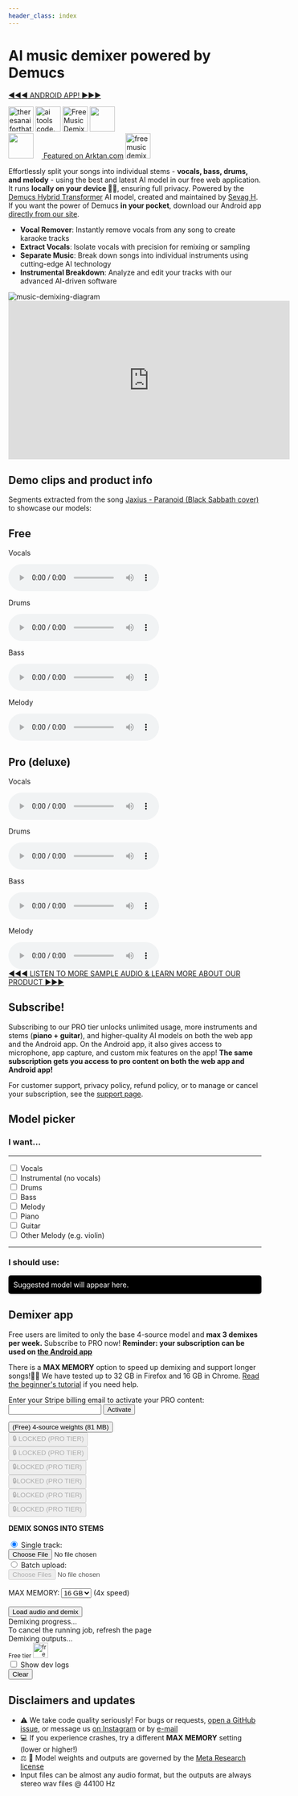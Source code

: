 ```yaml
---
header_class: index
---
```

<script src="WavFileEncoder.js" type="module"></script>
<script src="main.js" type="module"></script>
<script src="login.js" type="module"></script>
<script src="https://cdn.jsdelivr.net/npm/fflate@0.8.0/umd/index.js"></script>

# AI music demixer powered by Demucs

<div class="cta-container-android">
  <a href="/android" class="cta-link-android">
    <span class="cta-arrows-android left">&#9664;&#9664;&#9664;</span>
    ANDROID APP!
    <span class="cta-arrows-android right">&#9654;&#9654;&#9654;</span>
  </a>
</div>

<a href="https://theresanaiforthat.com/ai/free-music-demixer/?ref=featured&v=691965" target="_blank"><img height="50" src="https://media.theresanaiforthat.com/featured5.png" alt="theresanaiforthat-promo"></a> <a title="ai tools code.market" href="https://code.market?code.market=verified"><img alt="ai tools code.market" title="ai tools code.market" src="https://code.market/assets/manage-product/featured-logo-dark.svg" target="_blank" height="50"/></a> <a href="https://toolnest.ai/project/free-music-demixer/" target="_blank" style="cursor: pointer" id="tr_dark"><img loading="lazy" src="https://toolnest.ai/wp-content/uploads/2024/05/badge_toolnest_dark.svg" height="50" alt="Free Music Demixer" data-eio="p"></a> <a href="https://aizones.io/tool/free-music-demixer"> <img height="50" src="https://aizones.io/static/media/Embed DARK.99f25d736afbf408832f.png"/></a>
<br>
<a href="https://www.aitechsuite.com/tools/6053?ref=featured&v=129" target="_blank" rel="nofollow"><img height="50" src="https://aitsmarketing.s3.amazonaws.com/aits-verified-tool.svg?height=50"/></a> <a href="https://arktan.com" target="_blank" class="styled-link"> <img src="/assets/images/arktan_logo.webp" height="12px"/> Featured on Arktan.com</a> <a href="https://www.instagram.com/musicdemixer/" target="_blank"><img src="/assets/images/ig_banner.webp" height="50" alt="freemusicdemixer-instagram"/></a>

Effortlessly split your songs into individual stems - **vocals, bass, drums, and melody** - using the best and latest AI model in our free web application. It runs **locally on your device 🫵🏽**, ensuring full privacy. Powered by the [Demucs Hybrid Transformer](https://github.com/facebookresearch/demucs) AI model, created and maintained by [Sevag H](https://github.com/sevagh). If you want the power of Demucs **in your pocket**, download our Android app [directly from our site](/android).
- **Vocal Remover**: Instantly remove vocals from any song to create karaoke tracks
- **Extract Vocals**: Isolate vocals with precision for remixing or sampling
- **Separate Music**: Break down songs into individual instruments using cutting-edge AI technology
- **Instrumental Breakdown**: Analyze and edit your tracks with our advanced AI-driven software
<div class="image-container">
<img class="responsive-img" src="/assets/images/music-demix.webp" alt="music-demixing-diagram"/>
</div>

<div class="video-container">
<iframe width="560" height="315" src="https://www.youtube.com/embed/O1vbXB8K_DI?si=kux30l8qWeF8QFi4" title="YouTube video player" frameborder="0" allow="accelerometer; autoplay; clipboard-write; encrypted-media; gyroscope; picture-in-picture; web-share" referrerpolicy="strict-origin-when-cross-origin" allowfullscreen></iframe>
</div>

## Demo clips and product info

Segments extracted from the song [Jaxius - Paranoid (Black Sabbath cover)](https://www.jaxiusmusic.com/file-share/4a94f6cf-a844-4d72-b849-328829fe158f) to showcase our models:
<div class="card-container" id="demo-app">
  <div class="card">
    <div class="card-content">
      <h2 class="card-title">Free</h2>
      <p>Vocals</p>
      <audio controls>
        <source src="/assets/clips/paranoid_jaxius_vocals_free.mp3" type="audio/mp3">
      </audio>
      <p>Drums</p>
      <audio controls>
        <source src="/assets/clips/paranoid_jaxius_drums_free.mp3" type="audio/mp3">
      </audio>
      <p>Bass</p>
      <audio controls>
        <source src="/assets/clips/paranoid_jaxius_bass_free.mp3" type="audio/mp3">
      </audio>
      <p>Melody</p>
      <audio controls>
        <source src="/assets/clips/paranoid_jaxius_melody_free.mp3" type="audio/mp3">
      </audio>
    </div>
  </div>

  <div class="card">
    <div class="card-content">
      <h2 class="card-title">Pro (deluxe)</h2>
      <p>Vocals</p>
      <audio controls>
        <source src="/assets/clips/paranoid_jaxius_vocals_pro.mp3" type="audio/mp3">
      </audio>
      <p>Drums</p>
      <audio controls>
        <source src="/assets/clips/paranoid_jaxius_drums_pro.mp3" type="audio/mp3">
      </audio>
      <p>Bass</p>
      <audio controls>
        <source src="/assets/clips/paranoid_jaxius_bass_pro.mp3" type="audio/mp3">
      </audio>
      <p>Melody</p>
      <audio controls>
        <source src="/assets/clips/paranoid_jaxius_melody_pro.mp3" type="audio/mp3">
      </audio>
    </div>
  </div>
</div>

<div class="cta-container">
  <a href="/about/#pro-subscription" class="cta-link">
    <span class="cta-arrows left">&#9664;&#9664;&#9664;</span>
    LISTEN TO MORE SAMPLE AUDIO & LEARN MORE ABOUT OUR PRODUCT
    <span class="cta-arrows right">&#9654;&#9654;&#9654;</span>
  </a>
</div>

## Subscribe!

Subscribing to our PRO tier unlocks unlimited usage, more instruments and stems (**piano + guitar**), and higher-quality AI models on both the web app and the Android app. On the Android app, it also gives access to microphone, app capture, and custom mix features on the app! **The same subscription gets you access to pro content on both the web app and Android app!**

<script async src="https://js.stripe.com/v3/pricing-table.js"></script>
<stripe-pricing-table id="pricing-table" pricing-table-id="prctbl_1OcXFtAmT5bJ3vuw0JDQk6A5"
publishable-key="pk_live_51ObLZ9AmT5bJ3vuwDIgzrNEljt7oK42MqgmnEKZbANz0PDtlzkD3Oc6R2JopYNJnpsteV8or0hY2s1l2bmrM1hED00nMDhvPqg">
</stripe-pricing-table>

For customer support, privacy policy, refund policy, or to manage or cancel your subscription, see the [support page](/support).

## Model picker

<div class="card-container">
<div class="card">
<div class="card-content">
<h3 class="card-title">I want...</h3>
<hr>
<form id="modelPickerForm">
    <div>
        <input type="checkbox" id="vocals" name="feature" value="vocals">
        <label for="vocals">Vocals</label>
    </div>
    <div>
        <input type="checkbox" id="instrumental" name="feature" value="instrumental (no vocals)">
        <label for="instrumental">Instrumental (no vocals)</label>
    </div>
    <div>
        <input type="checkbox" id="drums" name="feature" value="drums">
        <label for="drums">Drums</label>
    </div>
    <div>
        <input type="checkbox" id="bass" name="feature" value="bass">
        <label for="bass">Bass</label>
    </div>
    <div>
        <input type="checkbox" id="melody" name="feature" value="melody">
        <label for="melody">Melody</label>
    </div>
    <div>
        <input type="checkbox" id="piano" name="feature" value="piano">
        <label for="piano">Piano</label>
    </div>
    <div>
        <input type="checkbox" id="guitar" name="feature" value="guitar">
        <label for="guitar">Guitar</label>
    </div>
    <div>
        <input type="checkbox" id="other_melody" name="feature" value="other melody (e.g. violin)">
        <label for="other_melody">Other Melody (e.g. violin)</label>
    </div>
</form>
<hr>
<h3 class="card-title" style="margin-top: 20px;">I should use:</h3>
<div id="suggestionOutput" class="card-info" style="background-color: black; color: white; padding: 10px; margin-top: 10px; border-radius: 5px;">Suggested model will appear here.</div>
</div>
</div>
</div>

## Demixer app

Free users are limited to only the base 4-source model and **max 3 demixes per week.** Subscribe to PRO now! **Reminder: your subscription can be used on [the Android app](/android)**

There is a **MAX MEMORY** option to speed up demixing and support longer songs!🚀🔥 We have tested up to 32 GB in Firefox and 16 GB in Chrome. [Read the beginner's tutorial](./getting-started/2023/09/23/Beginners-guide-to-free-stems.html) if you need help.

<form id="activation-form">
  <label for="billing-email">Enter your Stripe billing email to activate your PRO content:</label>
  <input type="email" id="billing-email" name="billing-email" required>
  <button type="submit">Activate</button>
</form>
<div id="response-message"></div>

<div class="mdx-container" id="mdx-unified">
    <div class="overlay" id="overlay-unified">
        <div class="loader"></div>
        <button class="tier-button tier-0" id="load-weights-free-1">(Free) 4-source weights (81 MB)</button>
        <br>
        <button disabled class="tier-button tier-2" id="load-weights-free-2">🔒 LOCKED (PRO TIER)</button>
        <br>
        <button disabled class="tier-button tier-2" id="load-weights-free-3">🔒 LOCKED (PRO TIER)</button>
        <br>
        <button disabled class="tier-button tier-2" id="load-weights-karaoke">🔒LOCKED (PRO TIER)</button>
        <br>
        <button disabled class="tier-button tier-2" id="load-weights-pro-ft">🔒LOCKED (PRO TIER)</button>
        <br>
        <button disabled class="tier-button tier-2" id="load-weights-pro-cust">🔒LOCKED (PRO TIER)</button>
        <br>
        <button disabled class="tier-button tier-2" id="load-weights-pro-deluxe">🔒LOCKED (PRO TIER)</button>
    </div>
    <div class="centered-text">
        <p><b>DEMIX SONGS INTO STEMS</b></p>
    </div>
    <div class="upload-section">
        <div class="radio-container">
            <input type="radio" id="single-mode" name="upload-mode" value="single" checked>
            <label for="single-mode" id="label-single">Single track:</label>
        </div>
        <input type="file" id="audio-upload" aria-label="File:">
        <br>
        <div class="radio-container">
            <input type="radio" id="batch-mode" name="upload-mode" value="batch">
            <label for="batch-mode" id="label-batch">Batch upload:</label>
        </div>
        <input type="file" id="batch-upload" webkitdirectory directory multiple aria-label="Folder:" disabled>
    </div>
    <br>
    <div class="memory-selection">
        <label for="memory-select">MAX MEMORY:</label>
        <select id="memory-select">
            <option value="4">4 GB</option>
            <option value="8">8 GB</option>
            <option value="16" selected>16 GB</option>
            <option value="32">32 GB</option>
        </select>
        <span id="worker-count"> (4x speed)</span>
    </div>
    <br>
    <button id="load-and-demix" class="button">Load audio and demix</button>
    <br>
    <div class="progress-container">
        <div class="progress-text" id="inference-progress-text">Demixing progress...</div>
        <div class="progress-bar">
            <div class="progress-bar-inner" id="inference-progress-bar" style="width: 0%"></div>
        </div>
    </div>
To cancel the running job, refresh the page
<br>
    <div class="output-container">
        <div class="output-text" id="output-progress-text">Demixing outputs...</div>
        <div class="output-link-container" id="output-links">
        </div>
    </div>
<div class="bottom-right" id="logo-display">
<small>Free tier
 <img src="/assets/images/logo_free.webp" alt="freemusicdemixer-free-logo" height="30px" style="background-color:white;"/></small>
    </div>
</div>

<div id="checkbox">
    <label><input type="checkbox" id="toggleDevLogs"> Show dev logs</label>
    <div id="devLogs" class="hidden">
        <button id="log-clear">Clear</button>
        <div id="terminalContainer">
            <div id="jsTerminal" class="terminal"></div>
            <div id="wasmTerminal" class="terminal"></div>
        </div>
    </div>
</div>
<p/>

## Disclaimers and updates

* ⚠️ We take code quality seriously! For bugs or requests, [open a GitHub issue](https://github.com/sevagh/free-music-demixer/issues), or message us [on Instagram](https://www.instagram.com/musicdemixer) or by [e-mail](mailto:contact@freemusicdemixer.com)
* 💻 If you experience crashes, try a different **MAX MEMORY** setting (lower or higher!)
* ⚖️ 📄 Model weights and outputs are governed by the <a href="https://github.com/facebookresearch/demucs/issues/327#issuecomment-1134828611">Meta Research license</a>
* Input files can be almost any audio format, but the outputs are always stereo wav files @ 44100 Hz
